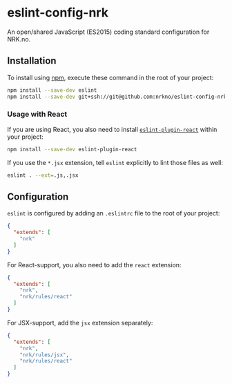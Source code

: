 # eslint-config-nrk

An open/shared JavaScript (ES2015) coding standard configuration for NRK.no.

## Installation

To install using [npm](https://www.npmjs.com), execute these command in the root of your project:

```sh
npm install --save-dev eslint
npm install --save-dev git+ssh://git@github.com:nrkno/eslint-config-nrk.git
```

### Usage with React
If you are using React, you also need to install [`eslint-plugin-react`](https://github.com/yannickcr/eslint-plugin-react) within your project:

```sh
npm install --save-dev eslint-plugin-react
```

If you use the ```*.jsx``` extension, tell `eslint` explicitly to lint those files as well:

```sh
eslint . --ext=.js,.jsx
```

## Configuration

`eslint` is configured by adding an `.eslintrc` file to the root of your project:

```json
{
  "extends": [
    "nrk"
  ]
}
```

For React-support, you also need to add the `react` extension:

```json
{
  "extends": [
    "nrk",
    "nrk/rules/react"
  ]
}
```

For JSX-support, add the `jsx` extension separately:

```json
{
  "extends": [
    "nrk",
    "nrk/rules/jsx",
    "nrk/rules/react"
  ]
}
```
